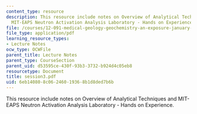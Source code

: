```yaml
---
content_type: resource
description: This resource include notes on Overview of Analytical Techniques and
  MIT-EAPS Neutron Activation Analysis Laboratory - Hands on Experience.
file: /courses/12-091-medical-geology-geochemistry-an-exposure-january-iap-2006/6eb140808c06246019368b1d8ded7b6b_session3.pdf
file_type: application/pdf
learning_resource_types:
- Lecture Notes
ocw_type: OCWFile
parent_title: Lecture Notes
parent_type: CourseSection
parent_uid: d53595ce-430f-93b3-3732-b924d4c05eb8
resourcetype: Document
title: session3.pdf
uid: 6eb14080-8c06-2460-1936-8b1d8ded7b6b
---
```

This resource include notes on Overview of Analytical Techniques and MIT-EAPS Neutron Activation Analysis Laboratory - Hands on Experience.

